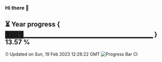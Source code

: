 ### Hi there 👋
⏳ Year progress { ████▁▁▁▁▁▁▁▁▁▁▁▁▁▁▁▁▁▁▁▁▁▁▁▁▁▁ } 13.57 %
---
⏰ Updated on Sun, 19 Feb 2023 12:28:22 GMT
![Progress Bar CI](https://github.com/liununu/liununu/workflows/Progress%20Bar%20CI/badge.svg)
